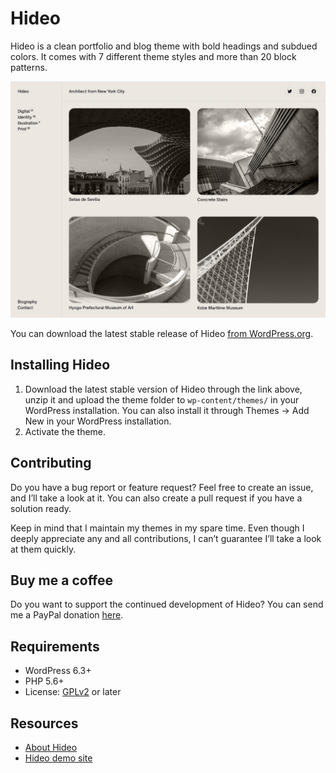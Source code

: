# Hideo

Hideo is a clean portfolio and blog theme with bold headings and subdued colors. It comes with 7 different theme styles and more than 20 block patterns.

![Hideo](https://github.com/andersnoren/hideo/blob/main/screenshot.png)

You can download the latest stable release of Hideo [from WordPress.org](https://wordpress.org/themes/hideo/).

## Installing Hideo
1. Download the latest stable version of Hideo through the link above, unzip it and upload the theme folder to `wp-content/themes/` in your WordPress installation. You can also install it through Themes → Add New in your WordPress installation.
2. Activate the theme.

## Contributing
Do you have a bug report or feature request? Feel free to create an issue, and I’ll take a look at it. You can also create a pull request if you have a solution ready. 

Keep in mind that I maintain my themes in my spare time. Even though I deeply appreciate any and all contributions, I can’t guarantee I’ll take a look at them quickly.

## Buy me a coffee
Do you want to support the continued development of Hideo? You can send me a PayPal donation [here](https://www.paypal.com/cgi-bin/webscr?cmd=_donations&business=anders%40andersnoren%2ese&lc=US&item_name=Free%20WordPress%20Themes%20from%20Anders%20Noren&currency_code=USD&bn=PP%2dDonationsBF%3abtn_donateCC_LG%2egif%3aNonHosted).

## Requirements
- WordPress 6.3+
- PHP 5.6+
- License: [GPLv2](https://www.gnu.org/licenses/gpl-2.0.html) or later

## Resources
- [About Hideo](https://andersnoren.se/teman/hideo-wordpress-theme/)
- [Hideo demo site](https://andersnoren.se/themes/hideo/)
